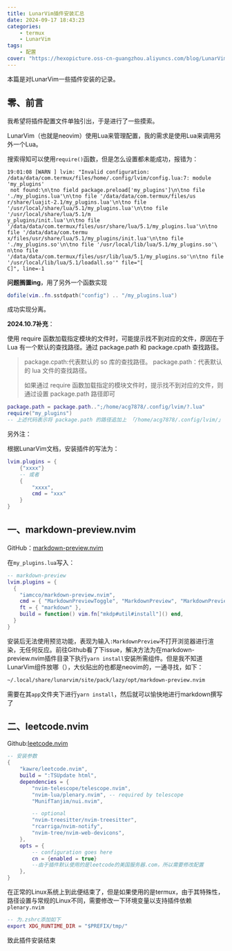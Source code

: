 ```yaml
---
title: LunarVim插件安装汇总
date: 2024-09-17 18:43:23
categories: 
    - termux
    - LunarVim
tags:    
    - 配置
cover: "https://hexopicture.oss-cn-guangzhou.aliyuncs.com/blog/LunarVim%E9%85%8D%E7%BD%AE%E6%B1%87%E6%80%BB/LunarVim.png"
---
```


  

本篇是对LunarVim一些插件安装的记录。

## 零、前言

我希望将插件配置文件单独引出，于是进行了一些摸索。

LunarVim（也就是neovim）使用Lua来管理配置，我的需求是使用Lua来调用另外一个Lua。

搜索得知可以使用`require()`函数，但是怎么设置都未能成功，报错为：

```shell
19:01:08 [WARN ] lvim: "Invalid configuration: /data/data/com.termux/files/home/.config/lvim/config.lua:7: module 'my_plugins'
 not found:\n\tno field package.preload['my_plugins']\n\tno file './my_plugins.lua'\n\tno file '/data/data/com.termux/files/us
r/share/luajit-2.1/my_plugins.lua'\n\tno file '/usr/local/share/lua/5.1/my_plugins.lua'\n\tno file '/usr/local/share/lua/5.1/m
y_plugins/init.lua'\n\tno file '/data/data/com.termux/files/usr/share/lua/5.1/my_plugins.lua'\n\tno file '/data/data/com.termu
x/files/usr/share/lua/5.1/my_plugins/init.lua'\n\tno file './my_plugins.so'\n\tno file '/usr/local/lib/lua/5.1/my_plugins.so'\
n\tno file '/data/data/com.termux/files/usr/lib/lua/5.1/my_plugins.so'\n\tno file '/usr/local/lib/lua/5.1/loadall.so'" file="[
C]", line=-1
```

**问题搁置ing**，用了另外一个函数实现

```lua
dofile(vim..fn.sstdpath("config") .. "/my_plugins.lua")
```

成功实现分离。

**2024.10.7补充**：

使用 require 函数加载指定模块的文件时，可能提示找不到对应的文件，原因在于 Lua 有一个默认的查找路径。通过 package.path 和 package.cpath 查找路径。

>package.cpath:代表默认的 so 库的查找路径。
>package.path：代表默认的 lua 文件的查找路径。
>
>如果通过 require 函数加载指定的模块文件时，提示找不到对应的文件，则通过设置 package.path 路径即可

```lua
package.path = package.path..";/home/acg7878/.config/lvim/?.lua"
require("my_plugins")
-- 上述代码表示将 package.path 的路径追加上 「/home/acg7878/.config/lvim/」 路径下的所有 lua 文件
```


另外注：

根据LunarVim文档，安装插件的写法为：

```lua
lvim.plugins = {
    {"xxxx"}
    -- 或者
    {
        "xxxx",
        cmd = "xxx"
    }
}
```



## 一、markdown-preview.nvim

GitHub：[markdown-preview.nvim](https://github.com/iamcco/markdown-preview.nvim)

在`my_plugins.lua`写入：

```lua
-- markdown-preview
lvim.plugins = {
  {
    "iamcco/markdown-preview.nvim",
    cmd = { "MarkdownPreviewToggle", "MarkdownPreview", "MarkdownPreviewStop" },
    ft = { "markdown" },
    build = function() vim.fn["mkdp#util#install"]() end,
  }
}
```

安装后无法使用预览功能，表现为输入`:MarkdownPreview`不打开浏览器进行渲染，无任何反应。前往Github看了下issue，解决方法为在markdown-preview.nvim插件目录下执行`yarn install`安装所需组件。但是我不知道LunarVim组件放哪（），大伙贴出的也都是neovim的，一通寻找，如下：

```bash
~/.local/share/lunarvim/site/pack/lazy/opt/markdown-preview.nvim
```

需要在其`app`文件夹下进行`yarn install`，然后就可以愉快地进行markdown撰写了


## 二、leetcode.nvim
Github:[leetcode.nvim](https://github.com/kawre/leetcode.nvim)

```lua
-- 安装参数
{
    "kawre/leetcode.nvim",
    build = ":TSUpdate html",
    dependencies = {
        "nvim-telescope/telescope.nvim",
        "nvim-lua/plenary.nvim", -- required by telescope
        "MunifTanjim/nui.nvim",

        -- optional
        "nvim-treesitter/nvim-treesitter",
        "rcarriga/nvim-notify",
        "nvim-tree/nvim-web-devicons",
    },
    opts = {
        -- configuration goes here
        cn = {enabled = true} 
        --由于插件默认使用的是leetcode的美国服务器.com，所以需要修改配置
    },
}
```
在正常的Linux系统上到此便结束了，但是如果使用的是termux，由于其特殊性，路径设置与常规的Linux不同，需要修改一下环境变量以支持插件依赖`plenary.nvim`

```lua
-- 为.zshrc添加如下
export XDG_RUNTIME_DIR = "$PREFIX/tmp/"
```

致此插件安装结束
